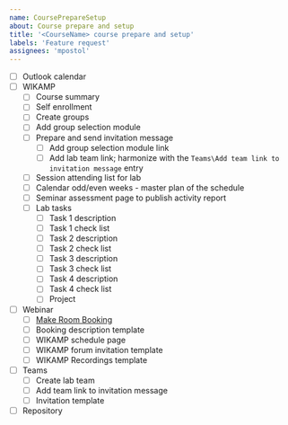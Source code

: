```yaml
---
name: CoursePrepareSetup
about: Course prepare and setup
title: '<CourseName> course prepare and setup'
labels: 'Feature request'
assignees: 'mpostol'
---
```

- [ ] Outlook calendar
- [ ] WIKAMP
  - [ ] Course summary
  - [ ] Self enrollment
  - [ ] Create groups
  - [ ] Add group selection module
  - [ ] Prepare and send invitation message
    - [ ] Add group selection module link
    - [ ] Add lab team link; harmonize with the `Teams\Add team link to invitation message` entry
  - [ ] Session attending list for lab
  - [ ] Calendar odd/even weeks - master plan of the schedule
  - [ ] Seminar assessment page to publish activity report
  - [ ] Lab tasks
    - [ ] Task 1 description
    - [ ] Task 1 check list
    - [ ] Task 2 description
    - [ ] Task 2 check list
    - [ ] Task 3 description
    - [ ] Task 3 check list
    - [ ] Task 4 description
    - [ ] Task 4 check list
    - [ ] Project
- [ ] Webinar
  - [ ] [Make Room Booking](https://edu.p.lodz.pl/blocks/mrbs/web/day.php?area_id=6&day=14&month=10&year=2020&lang=en)
  - [ ] Booking description template
  - [ ] WIKAMP schedule page
  - [ ] WIKAMP forum invitation template
  - [ ] WIKAMP Recordings template
- [ ] Teams
  - [ ] Create lab team
  - [ ] Add team link to invitation message
  - [ ] Invitation template
- [ ] Repository
